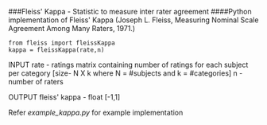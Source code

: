 ###Fleiss' Kappa - Statistic to measure inter rater agreement
####Python implementation of Fleiss' Kappa (Joseph L. Fleiss, Measuring Nominal Scale Agreement Among Many Raters, 1971.)

```
from fleiss import fleissKappa
kappa = fleissKappa(rate,n)
```
INPUT 
rate - ratings matrix containing number of ratings for each subject per category [size- N X k where N = #subjects and k = #categories]
n - number of raters   
 
OUTPUT 
fleiss' kappa - float [-1,1]

Refer *example_kappa.py* for example implementation
